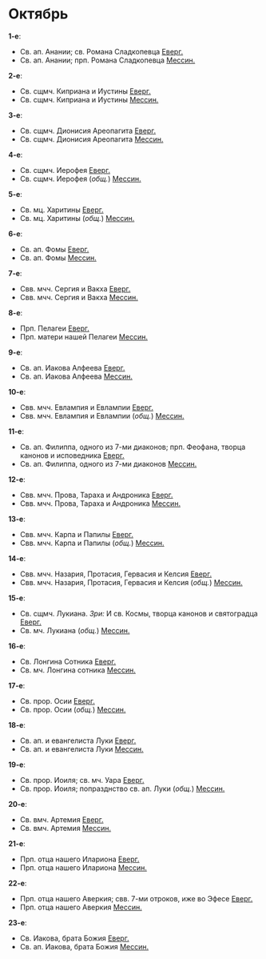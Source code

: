 
# Октябрь

**1-е**: 
- Св. ап. Анании; св. Романа Сладкопевца [Еверг.](01_EUR.ru.md)
- Св. ап. Анании; прп. Романа Сладкопевца [Мессин.](01_MES.ru.md)

**2-е**: 
- Св. сщмч. Киприана и Иустины [Еверг.](02_EUR.ru.md)
- Св. сщмч. Киприана и Иустины [Мессин.](02_MES.ru.md)

**3-е**: 
- Св. сщмч. Дионисия Ареопагита [Еверг.](03_EUR.ru.md)
- Св. сщмч. Дионисия Ареопагита [Мессин.](03_MES.ru.md)

**4-е**: 
- Св. сщмч. Иерофея [Еверг.](04_EUR.ru.md)
- Св. сщмч. Иерофея (*общ.*) [Мессин.](04_MES.ru.md)

**5-е**: 
- Св. мц. Харитины [Еверг.](05_EUR.ru.md)
- Св. мц. Харитины (*общ.*) [Мессин.](05_MES.ru.md)

**6-е**: 
- Св. ап. Фомы [Еверг.](06_EUR.ru.md)
- Св. ап. Фомы [Мессин.](06_MES.ru.md)

**7-е**: 
- Свв. мчч. Сергия и Вакха [Еверг.](07_EUR.ru.md)
- Свв. мчч. Сергия и Вакха [Мессин.](07_MES.ru.md)

**8-е**: 
- Прп. Пелагеи [Еверг.](08_EUR.ru.md)
- Прп. матери нашей Пелагеи [Мессин.](08_MES.ru.md)

**9-е**: 
- Св. ап. Иакова Алфеева [Еверг.](09_EUR.ru.md)
- Св. ап. Иакова Алфеева [Мессин.](09_MES.ru.md)

**10-е**: 
- Свв. мчч. Евлампия и Евлампии [Еверг.](10_EUR.ru.md)
- Свв. мчч. Евлампия и Евлампии (*общ.*) [Мессин.](10_MES.ru.md)

**11-е**: 
- Св. ап. Филиппа, одного из 7-ми диаконов; прп. Феофана, творца канонов и исповедника [Еверг.](11_EUR.ru.md)
- Св. ап. Филиппа, одного из 7-ми диаконов [Мессин.](11_MES.ru.md)

**12-е**: 
- Свв. мчч. Прова, Тараха и Андроника [Еверг.](12_EUR.ru.md)
- Свв. мчч. Прова, Тараха и Андроника [Мессин.](12_MES.ru.md)

**13-е**: 
- Свв. мчч. Карпа и Папилы [Еверг.](13_EUR.ru.md)
- Свв. мчч. Карпа и Папилы (*общ.*) [Мессин.](13_MES.ru.md)

**14-е**: 
- Свв. мчч. Назария, Протасия, Гервасия и Келсия [Еверг.](14_EUR.ru.md)
- Свв. мчч. Назария, Протасия, Гервасия и Келсия (*общ.*) [Мессин.](14_MES.ru.md)

**15-е**: 
- Св. сщмч. Лукиана. *Зри:* И св. Космы, творца канонов и святоградца [Еверг.](15_EUR.ru.md)
- Св. мч. Лукиана (*общ.*) [Мессин.](15_MES.ru.md)

**16-е**: 
- Св. Лонгина Сотника [Еверг.](16_EUR.ru.md)
- Св. мч. Лонгина сотника [Мессин.](16_MES.ru.md)

**17-е**: 
- Св. прор. Осии [Еверг.](17_EUR.ru.md)
- Св. прор. Осии (*общ.*) [Мессин.](17_MES.ru.md)

**18-е**: 
- Св. ап. и евангелиста Луки [Еверг.](18_EUR.ru.md)
- Св. ап. и евангелиста Луки [Мессин.](18_MES.ru.md)

**19-е**: 
- Св. прор. Иоиля; св. мч. Уара [Еверг.](19_EUR.ru.md)
- Св. прор. Иоиля; попразднство св. ап. Луки (*общ.*) [Мессин.](19_MES.ru.md)

**20-е**: 
- Св. вмч. Артемия [Еверг.](20_EUR.ru.md)
- Св. вмч. Артемия [Мессин.](20_MES.ru.md)

**21-е**: 
- Прп. отца нашего Илариона [Еверг.](21_EUR.ru.md)
- Прп. отца нашего Илариона [Мессин.](21_MES.ru.md)

**22-е**: 
- Прп. отца нашего Аверкия; свв. 7-ми отроков, иже во Эфесе [Еверг.](22_EUR.ru.md)
- Прп. отца нашего Аверкия [Мессин.](22_MES.ru.md)

**23-е**: 
- Св. Иакова, брата Божия [Еверг.](23_EUR.ru.md)
- Св. ап. Иакова, брата Божия [Мессин.](23_MES.ru.md)
